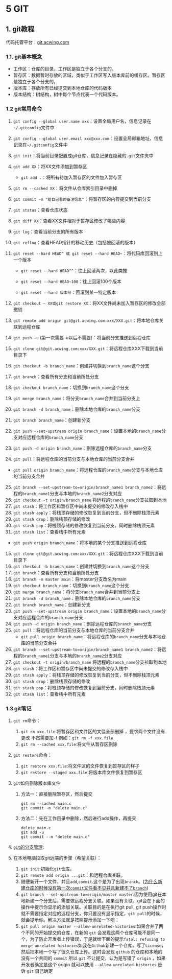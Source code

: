 # 	5 GIT

## 1. git教程

代码托管平台：[git.acwing.com](git.acwing.com)

### 1.1. git基本概念

* 工作区：仓库的目录。工作区是独立于各个分支的。
* 暂存区：数据暂时存放的区域，类似于工作区写入版本库前的缓存区。暂存区是独立于各个分支的。
* 版本库：存放所有已经提交到本地仓库的代码版本
* 版本结构：树结构，树中每个节点代表一个代码版本。

### 1.2 git常用命令

1. `git config --global user.name xxx`：设置全局用户名，信息记录在`~/.gitconfig`文件中
2. `git config --global user.email xxx@xxx.com`：设置全局邮箱地址，信息记录在`~/.gitconfig`文件中
3. `git init`：将当前目录配置成git仓库，信息记录在隐藏的`.git`文件夹中
4. `git add XX`：将XX文件添加到暂存区

   * `git add .`：将所有待加入暂存区的文件加入暂存区
5. `git rm --cached XX`：将文件从仓库索引目录中删掉
6. `git commit -m "给自己看的备注信息"`：将暂存区的内容提交到当前分支
7. `git status`：查看仓库状态
8. `git diff XX`：查看XX文件相对于暂存区修改了哪些内容
9. `git log`：查看当前分支的所有版本 
10. `git reflog`：查看HEAD指针的移动历史（包括被回滚的版本）
11. `git reset --hard HEAD^ 或 git reset --hard HEAD~`：将代码库回滚到上一个版本

    * `git reset --hard HEAD^^`：往上回滚两次，以此类推

    * `git reset --hard HEAD~100`：往上回滚100个版本

    * `git reset --hard 版本号`：回滚到某一特定版本
12. `git checkout — XX或git restore XX`：将XX文件尚未加入暂存区的修改全部撤销
13. `git remote add origin git@git.acwing.com:xxx/XXX.git`：将本地仓库关联到远程仓库
14. `git push -u` (第一次需要-u以后不需要)：将当前分支推送到远程仓库
15. `git clone git@git.acwing.com:xxx/XXX.git`：将远程仓库XXX下载到当前目录下
16. `git checkout -b branch_name`：创建并切换到`branch_name`这个分支
17. `git branch`：查看所有分支和当前所处分支
18. `git checkout branch_name`：切换到`branch_name`这个分支
19. `git merge branch_name`：将分支`branch_name`合并到当前分支上
20. `git branch -d branch_name`：删除本地仓库的`branch_name`分支
21. `git branch branch_name`：创建新分支
22. `git push --set-upstream origin branch_name`：设置本地的`branch_name`分支对应远程仓库的`branch_name`分支
23. `git push -d origin branch_name`：删除远程仓库的`branch_name`分支
24. `git pull`：将远程仓库的当前分支与本地仓库的当前分支合并
* `git pull origin branch_name`：将远程仓库的`branch_name`分支与本地仓库的当前分支合并
25. `git branch --set-upstream-to=origin/branch_name1 branch_name2`：将远程的`branch_name1`分支与本地的`branch_name2`分支对应
26. `git checkout -t origin/branch_name` 将远程的`branch_name`分支拉取到本地
27. `git stash`：将工作区和暂存区中尚未提交的修改存入栈中
28. `git stash apply`：将栈顶存储的修改恢复到当前分支，但不删除栈顶元素
29. `git stash drop`：删除栈顶存储的修改
30. `git stash pop`：将栈顶存储的修改恢复到当前分支，同时删除栈顶元素
31. `git stash list`：查看栈中所有元素
* `git push origin branch_name`：将本地的某个分支推送到远程仓库
15. `git clone git@git.acwing.com:xxx/XXX.git`：将远程仓库XXX下载到当前目录下
16. `git checkout -b branch_name`：创建并切换到`branch_name`这个分支
17. `git branch`：查看所有分支和当前所处分支
18. `git branch -m master main`：将master分支改名为main
19. `git checkout branch_name`：切换到`branch_name`这个分支
20. `git merge branch_name`：将分支`branch_name`合并到当前分支上
21. `git branch -d branch_name`：删除本地仓库的`branch_name`分支
22. `git branch branch_name`：创建新分支
23. `git push --set-upstream origin branch_name`：设置本地的`branch_name`分支对应远程仓库的`branch_name`分支
24. `git push -d origin branch_name`：删除远程仓库的`branch_name`分支
25. `git pull`：将远程仓库的当前分支与本地仓库的当前分支合并
    * `git pull origin branch_name`：将远程仓库的`branch_name`分支与本地仓库的当前分支合并
26. `git branch --set-upstream-to=origin/branch_name1 branch_name2`：将远程的`branch_name1`分支与本地的`branch_name2`分支对应
27. `git checkout -t origin/branch_name` 将远程的`branch_name`分支拉取到本地
28. `git stash`：将工作区和暂存区中尚未提交的修改存入栈中
29. `git stash apply`：将栈顶存储的修改恢复到当前分支，但不删除栈顶元素
30. `git stash drop`：删除栈顶存储的修改
31. `git stash pop`：将栈顶存储的修改恢复到当前分支，同时删除栈顶元素
32. `git stash list`：查看栈中所有元素

### 1.3 git笔记

1. `git rm`命令：

   1. `git rm xxx.file`:将暂存区和文件区的文佳全部删掉 ，要求两个文件没有更改 不然需要加-f 例如：`git rm -f xxx.file`
   2. `git rm --cached xxx.file`:将文件从暂存区删除

2. `git restore`命令：

   1. `git restore xxx.file`:将文件区的文件恢复到暂存区的样子
   2. `git restore --staged xxx.file`:将版本库文件恢复到暂存区
   
3. `git`如何删除版本库文件
	
	1. 方法一：直接删除暂存区，然后提交
	
	   ```
	   git rm --cached main.c
	   git commit -m "delete main.c"
	   ```
	
	2. 方法二：先在工作目录中删除，然后进行add操作，再提交
	
	   ```
	   delete main.c
	   git add -u
	   git commit --m "delete main.c"
	   ```
	
4. [`git`的分支管理](https://www.liaoxuefeng.com/wiki/896043488029600/900005860592480):

5. 在本地电脑拉取git远端的步骤（希望关联）：
	1. `git init`:初始化`git`仓库。
	2. `git remote add origin ...git`：和远程仓库关联。
	3. 随便新开一个文件，并且`add`,`commit`.这个是为了出现`branch`。([为什么新建仓库的时候没有第一次`commit`文件看不见并且新建不了`branch`](https://blog.csdn.net/Lakers2015/article/details/112320092))
	4. `git branch --set-upstream-to=origin/master master`:因为使用git在本地新建一个分支后，需要做远程分支关联。如果没有关联，git会在下面的操作中提示你显示的添加关联。关联目的是在执行git pull, git push操作时就不需要指定对应的远程分支，你只要没有显示指定，`git pull`的时候，就会提示你。解决方法就是按照提示添加一下呗：
	5. `git pull origin master --allow-unrelated-histories`:如果合并了两个不同的开始提交的仓库，在新的 `git` 会发现这两个仓库可能不是同一个，为了防止开发者上传错误，于是就给下面的提示`fatal: refusing to merge unrelated histories`如我在`Github`新建一个仓库，写了`License`，然后把本地一个写了很久仓库上传。这时会发现 `github` 的仓库和本地的没有一个共同的 `commit` 所以 `git` 不让提交，认为是写错了 `origin` ，如果开发者确定是这个 origin 就可以使用 `--allow-unrelated-histories` 告诉 `git` 自己确定


​    

​    

​    

​    



